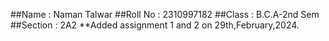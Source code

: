 ##Name : Naman Talwar
##Roll No : 2310997182
##Class : B.C.A-2nd Sem
##Section : 2A2
**Added assignment 1 and 2 on 29th,February,2024. 
